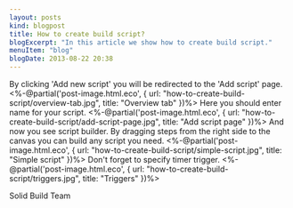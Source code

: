 ```yaml
---
layout: posts
kind: blogpost
title: How to create build script?
blogExcerpt: "In this article we show how to create build script."
menuItem: "blog"
blogDate: 2013-08-22 20:38
---
```

By clicking 'Add new script' you will be redirected to the 'Add script' page.
<%-@partial('post-image.html.eco', { url: "how-to-create-build-script/overview-tab.jpg", title: "Overview tab" })%>
Here you should enter name for your script.
<%-@partial('post-image.html.eco', { url: "how-to-create-build-script/add-script-page.jpg", title: "Add script page" })%>
And now you see script builder. By dragging steps from the right side to the canvas you can build any script you need.
<%-@partial('post-image.html.eco', { url: "how-to-create-build-script/simple-script.jpg", title: "Simple script" })%>
Don't forget to specify timer trigger.
<%-@partial('post-image.html.eco', { url: "how-to-create-build-script/triggers.jpg", title: "Triggers" })%>

Solid Build Team